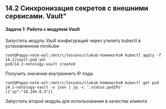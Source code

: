 ## 14.2 Синхронизация секретов с внешними сервисами. Vault"  
#### Задача 1: Работа с модулем Vault  

Запустить модуль Vault конфигураций через утилиту kubectl в установленном minikube  
```  
root@Pappa-note-wsl:/mnt/c/lessons/clokub-homeworks# kubectl apply -f 14.2/vault-pod.yml
pod/14.2-netology-vault created
```  
Получить значение внутреннего IP пода  
```  
root@Pappa-note-wsl:/mnt/c/lessons/clokub-homeworks# kubectl get pod 14.2-netology-vault -o json | jq -c '.status.podIPs'
[{"ip":"10.244.0.3"}]
```  

Запустить второй модуль для использования в качестве клиента  
```
